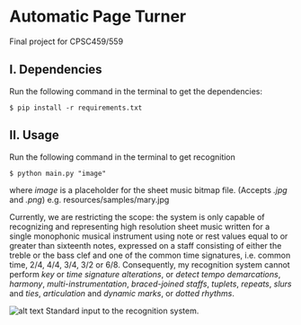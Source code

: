 # Automatic Page Turner

Final project for CPSC459/559

## I. Dependencies

Run the following command in the terminal to get the dependencies:

    $ pip install -r requirements.txt

## II. Usage

Run the following command in the terminal to get recognition

    $ python main.py "image"

where *image* is a placeholder for the sheet music bitmap file. (Accepts *.jpg* and *.png*) e.g. resources/samples/mary.jpg


Currently, we are restricting the scope: the system is only capable of recognizing and representing high resolution sheet music written for a single monophonic musical instrument using note or rest values equal to or greater than sixteenth notes, expressed on a staff consisting of either the treble or the bass clef and one of the common time signatures, i.e. common time, 2/4, 4/4, 3/4, 3/2 or 6/8. Consequently, my recognition system cannot perform *key* or *time signature alterations*, or *detect tempo demarcations*, *harmony*, *multi-instrumentation*, *braced-joined staffs*, *tuplets*, *repeats*, *slurs* and *ties*, *articulation* and *dynamic marks*, or *dotted rhythms*.

![alt text](https://github.com/anyati/cadenCV/blob/master/resources/README/image4.jpg)
Standard input to the recognition system.

